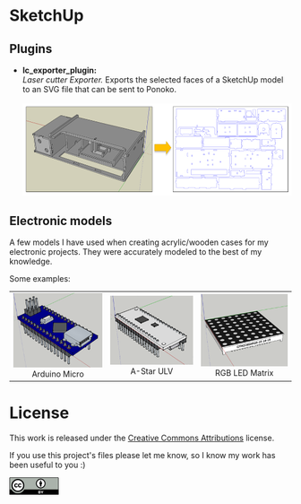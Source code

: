 # SketchUp

## Plugins
- **lc_exporter_plugin:**<br/>*Laser cutter Exporter.* Exports the selected faces of a SketchUp model to an SVG file that can be sent to Ponoko.<br/><br/>
![Laser Cutter Plugin](docs/LaserCutterPlugin.png?raw=true)

## Electronic models
A few models I have used when creating acrylic/wooden cases for my electronic projects.
They were accurately modeled to the best of my knowledge.

Some examples:

<table align="center">
<tr>
<td align="center"><img src="docs/ArduinoMicro.png?raw=true" alt="Arduino Micro"><br/>Arduino Micro</td>
<td align="center"><img src="docs/AStarULV.png?raw=true" alt="A-Star ULV"><br/>A-Star ULV</td>
<td align="center"><img src="docs/RGBLEDMatrix.png?raw=true" alt="RGB LED Matrix"><br/>RGB LED Matrix</td>
</tr>
</table>

License
=======
This work is released under the [Creative Commons Attributions][1] license.

If you use this project's files please let me know, so I know my work has been useful to you :)

![CC Attribution](docs/CC-BY_icon.png?raw=true)


[1]: https://creativecommons.org/licenses/by/2.0/
